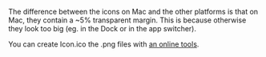 The difference between the icons on Mac and the other platforms is that on Mac,
they contain a ~5% transparent margin. This is because otherwise they look too
big (eg. in the Dock or in the app switcher).

You can create Icon.ico the .png files with
[an online tools](http://icoconvert.com/Multi_Image_to_one_icon/).
